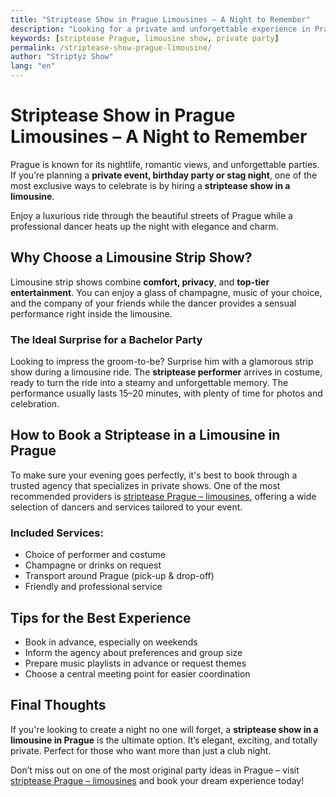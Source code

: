 ```yaml
---
title: "Striptease Show in Prague Limousines – A Night to Remember"
description: "Looking for a private and unforgettable experience in Prague? Discover professional strip shows in luxurious limousines – perfect for stag parties and celebrations."
keywords: [striptease Prague, limousine show, private party]
permalink: /striptease-show-prague-limousine/
author: "Striptyz Show"
lang: "en"
---
```


# Striptease Show in Prague Limousines – A Night to Remember

Prague is known for its nightlife, romantic views, and unforgettable parties. If you’re planning a **private event, birthday party or stag night**, one of the most exclusive ways to celebrate is by hiring a **striptease show in a limousine**.

Enjoy a luxurious ride through the beautiful streets of Prague while a professional dancer heats up the night with elegance and charm.

## Why Choose a Limousine Strip Show?

Limousine strip shows combine **comfort, privacy**, and **top-tier entertainment**. You can enjoy a glass of champagne, music of your choice, and the company of your friends while the dancer provides a sensual performance right inside the limousine.

### The Ideal Surprise for a Bachelor Party

Looking to impress the groom-to-be? Surprise him with a glamorous strip show during a limousine ride. The **striptease performer** arrives in costume, ready to turn the ride into a steamy and unforgettable memory. The performance usually lasts 15–20 minutes, with plenty of time for photos and celebration.

## How to Book a Striptease in a Limousine in Prague

To make sure your evening goes perfectly, it's best to book through a trusted agency that specializes in private shows. One of the most recommended providers is [striptease Prague – limousines](https://www.strip-praha.cz/en/home/), offering a wide selection of dancers and services tailored to your event.

### Included Services:
- Choice of performer and costume
- Champagne or drinks on request
- Transport around Prague (pick-up & drop-off)
- Friendly and professional service

## Tips for the Best Experience

- Book in advance, especially on weekends
- Inform the agency about preferences and group size
- Prepare music playlists in advance or request themes
- Choose a central meeting point for easier coordination

## Final Thoughts

If you're looking to create a night no one will forget, a **striptease show in a limousine in Prague** is the ultimate option. It’s elegant, exciting, and totally private. Perfect for those who want more than just a club night.

Don’t miss out on one of the most original party ideas in Prague – visit [striptease Prague – limousines](https://www.strip-praha.cz/en/home/) and book your dream experience today!
